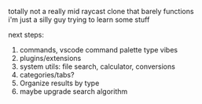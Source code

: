 totally not a really mid raycast clone that barely functions <br>
i'm just a silly guy trying to learn some stuff <br>

next steps:

1. commands, vscode command palette type vibes
2. plugins/extensions
3. system utils: file search, calculator, conversions
4. categories/tabs?
5. Organize results by type
6. maybe upgrade search algorithm
